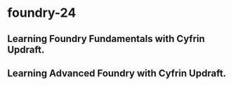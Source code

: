 # foundry-24

## Learning Foundry Fundamentals with Cyfrin Updraft.

## Learning Advanced Foundry with Cyfrin Updraft.
